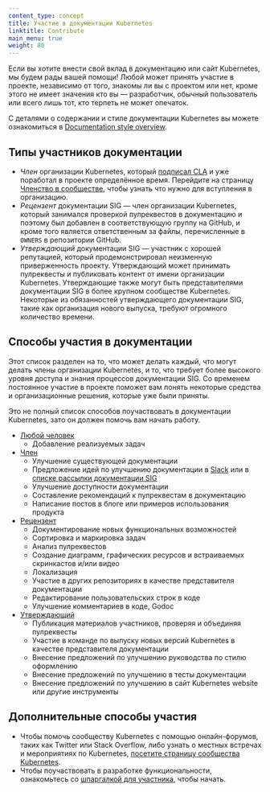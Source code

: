 ```yaml
---
content_type: concept
title: Участие в документации Kubernetes
linktitle: Contribute
main_menu: true
weight: 80
---
```


<!-- overview -->

Если вы хотите внести свой вклад в документацию или сайт Kubernetes, мы будем рады вашей помощи! Любой может принять участие в проекте, независимо от того, знакомы ли вы с проектом или нет, кроме этого не имеет значения кто вы — разработчик, обычный пользователь или всего лишь тот, кто терпеть не может опечаток.

С деталями о содержании и стиле документации Kubernetes вы можете ознакомиться в [Documentation style overview](/docs/contribute/style/).

<!-- body -->

## Типы участников документации

- _Член_ организации Kubernetes, который [подписал CLA](/docs/contribute/start#sign-the-cla)
  и уже поработал в проекте определённое время. Перейдите на страницу
  [Членство в сообществе](https://github.com/kubernetes/community/blob/master/community-membership.md), чтобы узнать что нужно для вступления в организацию.
- _Рецензент_ документации SIG — член организации Kubernetes, который занимался проверкой пулреквестов в документацию и поэтому был добавлен в соответствующую группу на GitHub, и кроме того является ответственным за файлы, перечисленные в `OWNERS` в репозитории GitHub.
- _Утверждающий_ документации SIG — участник с хорошей репутацией, который продемонстрировал неизменную приверженность проекту. Утверждающий может принимать пулреквесты и публиковать контент от имени организации Kubernetes.
  Утверждающие также могут быть представителями документации SIG в более крупном сообществе Kubernetes. Некоторые из обязанностей утверждающего документации SIG, такие как организация нового выпуска, требуют огромного количество времени.

## Способы участия в документации

Этот список разделен на то, что может делать каждый, что могут делать члены организации Kubernetes, и то, что требует более высокого уровня доступа и знания процессов документации SIG. Со временем постоянное участие в проекте поможет вам понять некоторые средства и организационные решения, которые уже были приняты.

Это не полный список способов поучаствовать в документации Kubernetes, зато он должен помочь вам начать работу.

- [Любой человек](/docs/contribute/start/)
  - Добавление реализуемых задач
- [Член](/docs/contribute/start/)
  - Улучшение существующей документации
  - Предложение идей по улучшению документации в [Slack](http://slack.k8s.io/) или в [списке рассылки документации SIG](https://groups.google.com/forum/#!forum/kubernetes-sig-docs)
  - Улучшение доступности документации
  - Составление рекомендаций к пулреквестам в документацию
  - Написание постов в блоге или примеров использования продукта
- [Рецензент](/docs/contribute/intermediate/)
  - Документирование новых функциональных возможностей
  - Сортировка и маркировка задач
  - Анализ пулреквестов
  - Создание диаграмм, графических ресурсов и встраиваемых скринкастов и/или видео
  - Локализация
  - Участие в других репозиториях в качестве представителя документации
  - Редактирование пользовательских строк в коде
  - Улучшение комментариев в коде, Godoc
- [Утверждающий](/docs/contribute/advanced/)
  - Публикация материалов участников, проверяя и объединяя пулреквесты
  - Участие в команде по выпуску новых версий Kubernetes в качестве представителя документации
  - Внесение предложений по улучшению руководства по стилю оформлению
  - Внесение предложений по улучшению в тесты документации
  - Внесение предложений по улучшению в сайт Kubernetes website или другие инструменты

## Дополнительные способы участия

- Чтобы помочь сообществу Kubernetes с помощью онлайн-форумов, таких как Twitter или Stack Overflow, либо узнать о местных встречах и мероприятиях по Kubernetes, [посетите страницу сообщества Kubernetes](/community/).
- Чтобы поучаствовать в разработке функциональности, ознакомьтесь со [шпаргалкой для участника](https://github.com/kubernetes/community/tree/master/contributors/guide/contributor-cheatsheet), чтобы начать.


